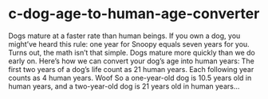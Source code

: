 # c-dog-age-to-human-age-converter
Dogs mature at a faster rate than human beings. If you own a dog, you might’ve heard this rule: one year for Snoopy equals seven years for you. Turns out, the math isn’t that simple. Dogs mature more quickly than we do early on.  Here’s how we can convert your dog’s age into human years:  The first two years of a dog’s life count as 21 human years. Each following year counts as 4 human years. Woof  So a one-year-old dog is 10.5 years old in human years, and a two-year-old dog is 21 years old in human years… 
